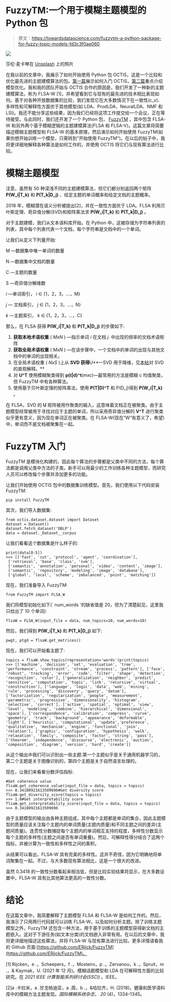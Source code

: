 # FuzzyTM:一个用于模糊主题模型的 Python 包

> 原文：<https://towardsdatascience.com/fuzzytm-a-python-package-for-fuzzy-topic-models-fd3c3f0ae060>

![](img/d3e438a8d2d5ee6d7de018412f27710c.png)

莎伦·麦卡琴在 [Unsplash](https://unsplash.com?utm_source=medium&utm_medium=referral) 上的照片

在我以前的文章中，我展示了如何开始使用 Python 包 OCTIS，这是一个比较和优化最先进的主题建模算法的包。[第一篇](/a-beginners-guide-to-octis-optimizing-and-comparing-topic-models-is-simple-590554ec9ba6)展示如何入门 OCTIS，[第二篇](/a-beginners-guide-to-octis-vol-2-optimizing-topic-models-1214e58be1e5)重点介绍模型优化。我和我的团队开始与 OCTIS 合作的原因是，我们开发了一种新的主题建模算法，称为 FLSA-W [1]，并希望看到它与现有的最先进的技术相比表现如何。基于对各种开放数据集的比较，我们发现它在大多数情况下在一致性(c_v)、多样性和可解释性方面优于其他模型(如 LDA、ProdLDA、NeuralLDA、NMF 和 LSI)。我还不能分享这些结果，因为我们已经将这项工作提交给一个会议，正在等待接受。与此同时，我们还开发了一个 Python 包， [FuzzyTM](https://pypi.org/project/FuzzyTM/) ，其中包含 FLSA-W 和另外两个基于模糊逻辑的主题建模算法(FLSA 和 FLSA-V)。这篇文章将简要描述模糊主题模型和 FLSA-W 的基本原理，然后演示如何开始使用 FuzzyTM(如果你想开始训练一个模型，只需转到“开始使用 FuzzyTM”)。在以后的帖子中，我将更详细地解释各种算法是如何工作的，并使用 OCTIS 将它们与现有算法进行比较。

# 模糊主题模型

注意，虽然有 50 种深浅不同的主题建模算法，但它们都分别返回两个矩阵 **P(W_i|T_k)** 和 **P(T_k|D_j)** 、给定主题的单词概率和给定文档的主题概率。

2018 年，模糊潜在语义分析被提出[2]，并在一致性方面优于 LDA。FLSA 利用贝叶斯定理、奇异值分解(SVD)和矩阵乘法求 **P(W_i|T_k)** 和 **P(T_k|D_j)** 。

对于主题建模，我们从文本语料库开始。在 Python 中，这被存储为字符串列表的列表，其中每个列表代表一个文档，每个字符串是文档中的一个单词。

让我们从定义下列量开始:

M —数据集中唯一单词的数量

N —数据集中文档的数量

C —主题的数量

S —奇异值分解维数

*i* —单词索引， *i* ∈ {1，2，3，…，M}

*j —* 文档索引， *j* ∈ {1，2，3，…，N}

*k* —主题索引， *k* ∈ {1，2，3，…，C}

那么，在 FLSA 获得 **P(W_i|T_k)** 和 **P(T_k|D_j)** 的步骤如下:

1.  **获取本地术语权重** ( *MxN* ) —指示单词 *i* 在文档 *j.* 中出现的频率的文档术语矩阵
2.  **获取全局术语权重** ( *MxN* ) —在该步骤中，一个文档中的单词的出现与其他文档中的单词的出现相关。
3.  在全局术语权重 ( *NxS* )上从 **SVD 获得**U**—SVD 用于降维，见[本帖](https://medium.com/towards-data-science/svd-8c2f72e264f)对 SVD 的直观解释。**
4.  对 **U^T** 使用模糊聚类得到
    **p(t|d)^t**(*mxc*)—最常用的方法是模糊 c 均值聚类，但 FuzzyTM 中有各种算法。
5.  使用基于贝叶斯定理的矩阵乘法，使用 **P(T|D)^T** 和 P(D_j)得到 **P(W_i|T_k)** 。

在 FLSA，SVD 的 **U** 矩阵被用作聚类的输入，这意味着文档正在被聚类。由于主题模型经常被用于寻找对应于主题的单词，所以采用奇异值分解的 **V^T** 进行聚类似乎更有意义，因为现在单词正在被聚类。在 FLSA-W(现在“W”有意义了，希望)中，单词而不是文档被聚集在一起。

# FuzzyTM 入门

FuzzyTM 是模块化构建的，因此每个算法的步骤都是父类中不同的方法，每个算法都是调用父类中方法的子类。新手可以用最少的工作训练各种主题模型，而研究人员可以修改每个步骤并添加更多的功能。

让我们开始使用 OCTIS 包中的数据集训练模型。首先，我们使用以下代码安装 FuzzyTM:

```
pip install FuzzyTM
```

其次，我们导入数据集:

```
from octis.dataset.dataset import Dataset
dataset = Dataset()
dataset.fetch_dataset('DBLP')
data = dataset._Dataset__corpus
```

让我们看看这个数据集是什么样子的:

```
print(data[0:5])
>>> [['fast', 'cut', 'protocol', 'agent', 'coordination'],
 ['retrieval', 'base', 'class', 'svm'],
 ['semantic', 'annotation', 'personal', 'video', 'content', 'image'],
 ['semantic', 'repository', 'modeling', 'image', 'database'],
 ['global', 'local', 'scheme', 'imbalanced', 'point', 'matching']]
```

现在，我们准备导入 FuzzyTM:

```
from FuzzyTM import FLSA_W
```

我们将模型初始化如下(` num_words '的缺省值是 20，但为了清楚起见，这里我只给出了 10 个单词):

```
flsaW = FLSA_W(input_file = data, num_topics=10, num_words=10)
```

然后，我们得到 **P(W_i|T_k)** 和 **P(T_k|D_j)** 如下:

```
pwgt, ptgd = flsaW.get_matrices()
```

现在，我们可以开始看主题了:

```
topics = flsaW.show_topics(representation='words')print(topics)
>>> [['machine', 'decision', 'set', 'evaluation', 'tree', 'performance', 'constraint', 'stream', 'process', 'pattern'], ['face', 'robust', 'tracking', 'error', 'code', 'filter', 'shape', 'detection', 'recognition', 'color'], ['generalization', 'neighbor', 'predict', 'sensitive', 'computation', 'topic', 'link', 'recursive', 'virtual', 'construction'], ['language', 'logic', 'data', 'web', 'mining', 'rule', 'processing', 'discovery', 'query', 'datum'], ['factorization', 'regularization', 'people', 'measurement', 'parametric', 'progressive', 'dimensionality', 'histogram', 'selective', 'correct'], ['active', 'spatial', 'optimal', 'view', 'level', 'modeling', 'combine', 'hierarchical', 'dimensional', 'space'], ['correspondence', 'calibration', 'compress', 'curve', 'geometry', 'track', 'background', 'appearance', 'deformable', 'light'], ['heuristic', 'computational', 'update','preference', 'qualitative', 'mechanism', 'engine', 'functional', 'join', 'relation'], ['graphic', 'configuration', 'hypothesis', 'walk', 'relaxation', 'family', 'composite', 'factor', 'string', 'pass'], ['theorem', 'independence', 'discourse', 'electronic', 'auction', 'composition', 'diagram', 'version', 'hard', 'create']]
```

从这个输出中我们可以识别出一些主题:第一个主题似乎是关于通用机器学习的，第二个主题是关于图像识别的，第四个主题是关于自然语言处理的。

现在，让我们来看看分数评估指标:

```
#Get coherence value
flsaW.get_coherence_value(input_file = data, topics = topics)
>>> 0.34180921613509696#Get diversity score
flsaW.get_diversity_score(topics = topics)
>>> 1.0#Get interpretability score
flsaW.get_interpretability_score(input_file = data, topics = topics)
>>> 0.34180921613509696
```

由于主题模型的输出由各种主题组成，其中每个主题都是单词的集合，因此主题模型的质量应该关注每个主题内的单词质量(主题内质量)和不同主题之间的差异(主题间质量)。连贯性分数捕捉每个主题内的单词相互支持的程度，多样性分数显示每个主题的多样性(主题之间是否有单词重叠)。然后，可解释性得分结合了这两个指标，并被计算为一致性和多样性之间的乘积。

从结果可以看出，FLSA-W 具有完美的多样性。这并不奇怪，因为它明确地将单词聚集在一起。不过，与大多数现有算法相比，这是一个很大的改进。

虽然 0.3418 的一致性分数看起来相当低，但是比较实验结果将显示，在大多数设置中，FLSA-W 具有比其他算法更高的一致性分数。

# 结论

在这篇文章中，我简要解释了主题模型 FLSA 和 FLSA-W 是如何工作的。然后，我演示了只用两行代码就可以训练 FLSA-W，以及如何分析主题。除了训练主题模型之外，FuzzyTM 还包含一种方法，用于基于训练的主题模型获得新文档的主题嵌入。这对于下游任务(如文本分类)的文档嵌入非常有用。在以后的文章中，我将更详细地描述这些算法，并将 FLSA-W 与现有算法进行比较。更多详情请看我的 Github 页面:[https://github.com/ERijck/FuzzyTM](https://github.com/ERijck/FuzzyTM)。

[1] Rijcken，e .，Scheepers，f .，Mosteiro，p .，Zervanou，k .，Spruit，m .，& Kaymak，U. (2021 年 12 月)。模糊话题模型和 LDA 在可解释性方面的比较研究。在 *2021 IEEE 计算智能系列研讨会(SSCI)* 。IEEE。

[2]a .卡拉米，a .甘戈帕迪亚，a .周，b .，&哈拉齐，H. (2018)。健康和医学语料库中的模糊方法主题发现。*国际模糊系统杂志*， *20* (4)，1334–1345。